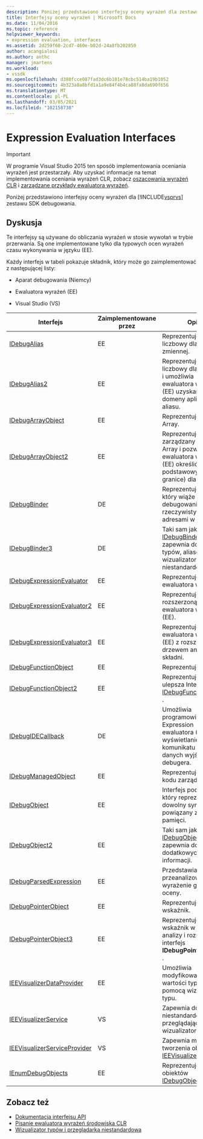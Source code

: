 ```yaml
---
description: Poniżej przedstawiono interfejsy oceny wyrażeń dla zestawu SDK debugowania programu Visual Studio.
title: Interfejsy oceny wyrażeń | Microsoft Docs
ms.date: 11/04/2016
ms.topic: reference
helpviewer_keywords:
- expression evaluation, interfaces
ms.assetid: 2d259f60-2cd7-460e-b02d-24a8fb202850
author: acangialosi
ms.author: anthc
manager: jmartens
ms.workload:
- vssdk
ms.openlocfilehash: d380fcce087fad3dc6b101e78cbc514ba19b1052
ms.sourcegitcommit: 4b323a8a8bfd1a1a9e84f4b4ca88fa8da690f656
ms.translationtype: MT
ms.contentlocale: pl-PL
ms.lasthandoff: 03/05/2021
ms.locfileid: "102158738"
---
```

# <a name="expression-evaluation-interfaces"></a>Expression Evaluation Interfaces
> [!IMPORTANT]
> W programie Visual Studio 2015 ten sposób implementowania oceniania wyrażeń jest przestarzały. Aby uzyskać informacje na temat implementowania oceniania wyrażeń CLR, zobacz [oszacowania wyrażeń CLR](https://github.com/Microsoft/ConcordExtensibilitySamples/wiki/CLR-Expression-Evaluators) i [zarządzane przykłady ewaluatora wyrażeń](https://github.com/Microsoft/ConcordExtensibilitySamples/wiki/Managed-Expression-Evaluator-Sample).

 Poniżej przedstawiono interfejsy oceny wyrażeń dla [!INCLUDE[vsprvs](../../../code-quality/includes/vsprvs_md.md)] zestawu SDK debugowania.

## <a name="discussion"></a>Dyskusja
 Te interfejsy są używane do obliczania wyrażeń w stosie wywołań w trybie przerwania. Są one implementowane tylko dla typowych ocen wyrażeń czasu wykonywania w języku (EE).

 Każdy interfejs w tabeli pokazuje składnik, który może go zaimplementować z następującej listy:

- Aparat debugowania (Niemcy)

- Ewaluatora wyrażeń (EE)

- Visual Studio (VS)

|Interfejs|Zaimplementowane przez|Opis|
|---------------|--------------------|-----------------|
|[IDebugAlias](../../../extensibility/debugger/reference/idebugalias.md)|EE|Reprezentuje alias liczbowy dla zmiennej.|
|[IDebugAlias2](../../../extensibility/debugger/reference/idebugalias2.md)|EE|Reprezentuje alias liczbowy dla zmiennej i umożliwia ewaluatora wyrażeń (EE) uzyskanie domeny aplikacji dla aliasu.|
|[IDebugArrayObject](../../../extensibility/debugger/reference/idebugarrayobject.md)|EE|Reprezentuje obiekt Array.|
|[IDebugArrayObject2](../../../extensibility/debugger/reference/idebugarrayobject2.md)|EE|Reprezentuje zarządzany obiekt Array i pozwala ewaluatora wyrażeń (EE) określić indeks podstawowy (dolne granice) dla tablicy.|
|[IDebugBinder](../../../extensibility/debugger/reference/idebugbinder.md)|DE|Reprezentuje spinacz, który wiąże symbole debugowania z rzeczywistymi adresami w pamięci.|
|[IDebugBinder3](../../../extensibility/debugger/reference/idebugbinder3.md)|DE|Taki sam jak interfejs [IDebugBinder](../../../extensibility/debugger/reference/idebugbinder.md) , ale zapewnia dostęp do typów, aliasów i wizualizatorów niestandardowych.|
|[IDebugExpressionEvaluator](../../../extensibility/debugger/reference/idebugexpressionevaluator.md)|EE|Reprezentuje ewaluatora wyrażeń.|
|[IDebugExpressionEvaluator2](../../../extensibility/debugger/reference/idebugexpressionevaluator2.md)|EE|Reprezentuje rozszerzoną wersję ewaluatora wyrażeń (EE).|
|[IDebugExpressionEvaluator3](../../../extensibility/debugger/reference/idebugexpressionevaluator3.md)|EE|Reprezentuje ewaluatora wyrażeń (EE) z rozszerzonym drzewem analizatora składni.|
|[IDebugFunctionObject](../../../extensibility/debugger/reference/idebugfunctionobject.md)|EE|Reprezentuje funkcję.|
|[IDebugFunctionObject2](../../../extensibility/debugger/reference/idebugfunctionobject2.md)|EE|Reprezentuje funkcję i ulepsza Interfejs [IDebugFunctionObject](../../../extensibility/debugger/reference/idebugfunctionobject.md) .|
|[IDebugIDECallback](../../../extensibility/debugger/reference/idebugidecallback.md)|DE|Umożliwia programowi Expression ewaluatora (EE) wyświetlanie komunikatu w oknie danych wyjściowych debugera.|
|[IDebugManagedObject](../../../extensibility/debugger/reference/idebugmanagedobject.md)|EE|Reprezentuje obiekt kodu zarządzanego.|
|[IDebugObject](../../../extensibility/debugger/reference/idebugobject.md)|EE|Interfejs podstawowy, który reprezentuje dowolny symbol powiązany z adresem pamięci.|
|[IDebugObject2](../../../extensibility/debugger/reference/idebugobject2.md)|EE|Taki sam jak interfejs [IDebugObject](../../../extensibility/debugger/reference/idebugobject.md) , ale zapewnia dostęp do dodatkowych informacji.|
|[IDebugParsedExpression](../../../extensibility/debugger/reference/idebugparsedexpression.md)|EE|Przedstawia przeanalizowane wyrażenie gotowe do oceny.|
|[IDebugPointerObject](../../../extensibility/debugger/reference/idebugpointerobject.md)|EE|Reprezentuje wskaźnik.|
|[IDebugPointerObject3](../../../extensibility/debugger/reference/idebugpointerobject3.md)|EE|Reprezentuje wskaźnik w drzewie analizy i rozszerza interfejs **IDebugPointerObject** .|
|[IEEVisualizerDataProvider](../../../extensibility/debugger/reference/ieevisualizerdataprovider.md)|EE|Umożliwia modyfikowanie wartości typu za pomocą wizualizatora typu.|
|[IEEVisualizerService](../../../extensibility/debugger/reference/ieevisualizerservice.md)|VS|Zapewnia dostęp do niestandardowych przeglądających i wizualizatorów typów.|
|[IEEVisualizerServiceProvider](../../../extensibility/debugger/reference/ieevisualizerserviceprovider.md)|VS|Zapewnia możliwość tworzenia obiektu [IEEVisualizerService](../../../extensibility/debugger/reference/ieevisualizerservice.md) .|
|[IEnumDebugObjects](../../../extensibility/debugger/reference/ienumdebugobjects.md)|EE|Reprezentuje kolekcję obiektów [IDebugObject](../../../extensibility/debugger/reference/idebugobject.md) .|

## <a name="see-also"></a>Zobacz też
- [Dokumentacja interfejsu API](../../../extensibility/debugger/reference/api-reference-visual-studio-debugging.md)
- [Pisanie ewaluatora wyrażeń środowiska CLR](../../../extensibility/debugger/writing-a-common-language-runtime-expression-evaluator.md)
- [Wizualizator typów i przeglądarka niestandardowa](../../../extensibility/debugger/type-visualizer-and-custom-viewer.md)
